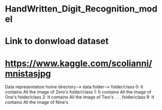# HandWritten_Digit_Recognition_model

# Link to donwload dataset
# https://www.kaggle.com/scolianni/mnistasjpg

Data representation
home directory-->
            data folder-->
                          folder/class 0: It contains All the image of Zero's
                          folder/class 1: It contains All the image of One's
                          folder/class 2: It contains All the image of Two's
                          .
                          .
                          .
                          folder/class 9: It contains All the image of Nine's
                    
